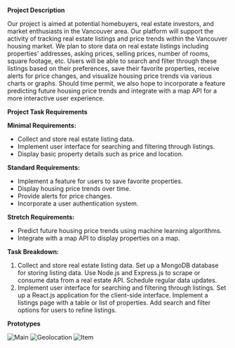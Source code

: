 **Project Description**
 
Our project is aimed at potential homebuyers, real estate investors, and market enthusiasts in the Vancouver area. Our platform will support the activity of tracking real estate listings and price trends within the Vancouver housing market. We plan to store data on real estate listings including properties' addresses, asking prices, selling prices, number of rooms, square footage, etc. Users will be able to search and filter through these listings based on their preferences, save their favorite properties, receive alerts for price changes, and visualize housing price trends via various charts or graphs. Should time permit, we also hope to incorporate a feature predicting future housing price trends and integrate with a map API for a more interactive user experience.


**Project Task Requirements**
 
**Minimal Requirements:**
* Collect and store real estate listing data.
* Implement user interface for searching and filtering through listings.
* Display basic property details such as price and location.

**Standard Requirements:**
* Implement a feature for users to save favorite properties.
* Display housing price trends over time.
* Provide alerts for price changes.
* Incorporate a user authentication system.

**Stretch Requirements:**
* Predict future housing price trends using machine learning algorithms.
* Integrate with a map API to display properties on a map.


**Task Breakdown:**
1. Collect and store real estate listing data.
Set up a MongoDB database for storing listing data.
Use Node.js and Express.js to scrape or consume data from a real estate API.
Schedule regular data updates.
2. Implement user interface for searching and filtering through listings.
Set up a React.js application for the client-side interface.
Implement a listings page with a table or list of properties.
Add search and filter options for users to refine listings.

**Prototypes**

![Main](https://storage.googleapis.com/pukkukim/455%20Main.png)
![Geolocation](https://storage.googleapis.com/pukkukim/455%20Geolocation.png)
![Item](https://storage.googleapis.com/pukkukim/455%20Item.png)
